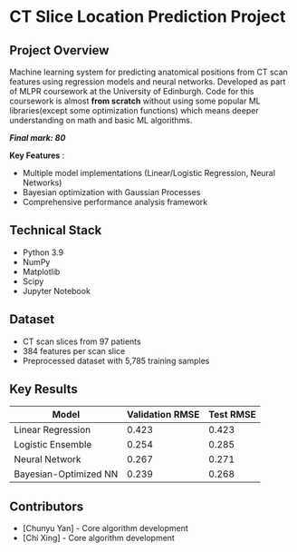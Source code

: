 # CT Slice Location Prediction Project

## Project Overview

Machine learning system for predicting anatomical positions from CT scan features using regression models and neural networks. Developed as part of MLPR coursework at the University of Edinburgh. Code for this coursework is almost **from scratch** without using some popular ML libraries(except some optimization functions) which means deeper understanding on math and basic ML algorithms.

***Final mark: 80***

 **Key Features** :

* Multiple model implementations (Linear/Logistic Regression, Neural Networks)
* Bayesian optimization with Gaussian Processes
* Comprehensive performance analysis framework

## Technical Stack

* Python 3.9
* NumPy
* Matplotlib
* Scipy
* Jupyter Notebook

## Dataset

* CT scan slices from 97 patients
* 384 features per scan slice
* Preprocessed dataset with 5,785 training samples

## Key Results

| Model                 | Validation RMSE | Test RMSE |
| --------------------- | --------------- | --------- |
| Linear Regression     | 0.423           | 0.423     |
| Logistic Ensemble     | 0.254           | 0.285     |
| Neural Network        | 0.267           | 0.271     |
| Bayesian-Optimized NN | 0.239           | 0.268     |

## Contributors

* [Chunyu Yan] - Core algorithm development
* [Chi Xing] - Core algorithm development
